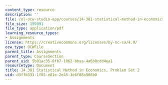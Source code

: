 ```yaml
---
content_type: resource
description: ''
file: /ol-ocw-studio-app/courses/14-381-statistical-method-in-economics-fall-2018/d3ffb3331f85e81e2e453e6f88a966b0_MIT14_381F18_PS2.pdf
file_size: 159091
file_type: application/pdf
learning_resource_types:
- Assignments
license: https://creativecommons.org/licenses/by-nc-sa/4.0/
ocw_type: OCWFile
parent_title: Assignments
parent_type: CourseSection
parent_uid: 5b01ac35-0fb7-1062-bbaa-4a6b8cdd4ea1
resourcetype: Document
title: 14.381 Statistical Method in Economics, Problem Set 2
uid: d3ffb333-1f85-e81e-2e45-3e6f88a966b0
---
```

